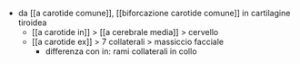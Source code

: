 - da [[a carotide comune]], [[biforcazione carotide comune]] in cartilagine tiroidea
	- [[a carotide in]] > [[a cerebrale media]] > cervello
	- [[a carotide ex]] > 7 collaterali > massiccio facciale
		- differenza con in: rami collaterali in collo